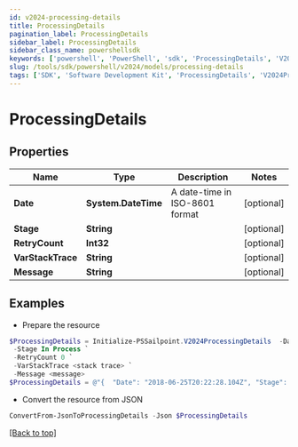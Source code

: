 ```yaml
---
id: v2024-processing-details
title: ProcessingDetails
pagination_label: ProcessingDetails
sidebar_label: ProcessingDetails
sidebar_class_name: powershellsdk
keywords: ['powershell', 'PowerShell', 'sdk', 'ProcessingDetails', 'V2024ProcessingDetails'] 
slug: /tools/sdk/powershell/v2024/models/processing-details
tags: ['SDK', 'Software Development Kit', 'ProcessingDetails', 'V2024ProcessingDetails']
---
```



# ProcessingDetails

## Properties

Name | Type | Description | Notes
------------ | ------------- | ------------- | -------------
**Date** | **System.DateTime** | A date-time in ISO-8601 format | [optional] 
**Stage** | **String** |  | [optional] 
**RetryCount** | **Int32** |  | [optional] 
**VarStackTrace** | **String** |  | [optional] 
**Message** | **String** |  | [optional] 

## Examples

- Prepare the resource
```powershell
$ProcessingDetails = Initialize-PSSailpoint.V2024ProcessingDetails  -Date 2018-06-25T20:22:28.104Z `
 -Stage In Process `
 -RetryCount 0 `
 -VarStackTrace <stack trace> `
 -Message <message>
$ProcessingDetails = @"{  "Date": "2018-06-25T20:22:28.104Z", "Stage": "In Process", "RetryCount": "0", "VarStackTrace": "<stack trace>", "Message": "<message>" }"@
```

- Convert the resource from JSON
```powershell
ConvertFrom-JsonToProcessingDetails -Json $ProcessingDetails
```


[[Back to top]](#) 

